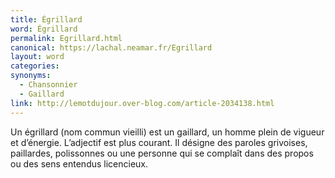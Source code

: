 ```yaml
---
title: Égrillard
word: Égrillard
permalink: Egrillard.html
canonical: https://lachal.neamar.fr/Egrillard
layout: word
categories:
synonyms:
  - Chansonnier
  - Gaillard
link: http://lemotdujour.over-blog.com/article-2034138.html
---
```


Un égrillard (nom commun vieilli) est un gaillard, un homme plein de vigueur et d’énergie. L’adjectif est plus courant. Il désigne des paroles grivoises, paillardes, polissonnes ou une personne qui se complaît dans des propos ou des sens entendus licencieux.

